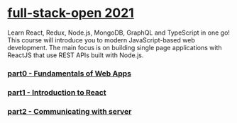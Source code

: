 # [full-stack-open 2021](https://fullstackopen.com/en/)

Learn React, Redux, Node.js, MongoDB, GraphQL and TypeScript in one go! This course will introduce you to modern JavaScript-based web development. The main focus is on building single page applications with ReactJS that use REST APIs built with Node.js.


### [part0 - Fundamentals of Web Apps](./part0)
### [part1 - Introduction to React](./part1)
### [part2 - Communicating with server](./part2)